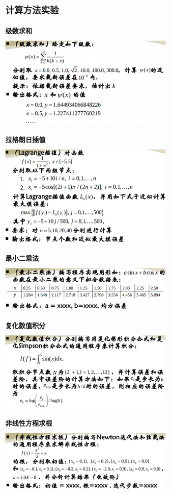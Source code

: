 # 计算方法实验

## 级数求和

![](./summation_of_series/summation_of_series.png)

## 拉格朗日插值

![](./Largrange_insert/Largrange_insert.png)

## 最小二乘法

![](./mse/mse.png)

## 复化数值积分

![](./complex_numberical_intergration/complex_nmberical_intergation.png)

## 非线性方程求根

![](./nolinear_equation/nolinear_equation.png)